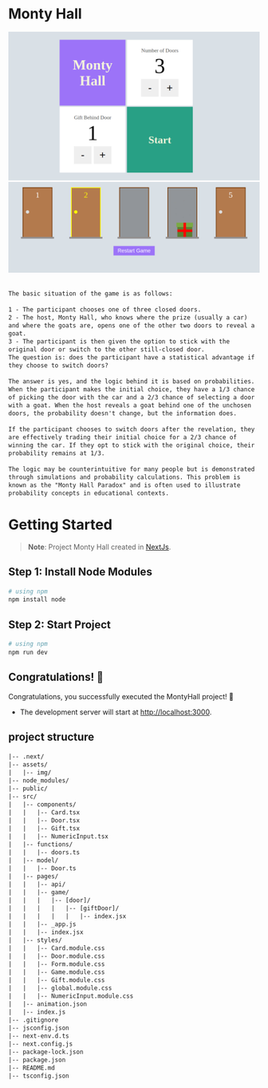 # Monty Hall

![Image Alt Text](./assets/img/start-monty-hall.png)
![Image Alt Text](./assets/img/start-door.png)

```The Monty Hall Game is a mathematical problem and a probability-based game derived from a television show called "Let's Make a Deal," hosted by Monty Hall. The game became famous for challenging people's intuition and illustrating probability concepts.

The basic situation of the game is as follows:

1 - The participant chooses one of three closed doors.
2 - The host, Monty Hall, who knows where the prize (usually a car) and where the goats are, opens one of the other two doors to reveal a goat.
3 - The participant is then given the option to stick with the original door or switch to the other still-closed door.
The question is: does the participant have a statistical advantage if they choose to switch doors?

The answer is yes, and the logic behind it is based on probabilities. When the participant makes the initial choice, they have a 1/3 chance of picking the door with the car and a 2/3 chance of selecting a door with a goat. When the host reveals a goat behind one of the unchosen doors, the probability doesn't change, but the information does.

If the participant chooses to switch doors after the revelation, they are effectively trading their initial choice for a 2/3 chance of winning the car. If they opt to stick with the original choice, their probability remains at 1/3.

The logic may be counterintuitive for many people but is demonstrated through simulations and probability calculations. This problem is known as the "Monty Hall Paradox" and is often used to illustrate probability concepts in educational contexts.
```

# Getting Started

>**Note**: Project Monty Hall created in [NextJs](https://nextjs.org/docs).


## Step 1: Install Node Modules

```bash
# using npm
npm install node
```

## Step 2: Start Project

```bash
# using npm
npm run dev
```

## Congratulations! :tada:

Congratulations, you successfully executed the MontyHall project! :partying_face:

- The development server will start at [http://localhost:3000](http://localhost:3000).

## project structure

```MontyHall/
|-- .next/
|-- assets/
|   |-- img/
|-- node_modules/
|-- public/
|-- src/
|   |-- components/
|   |   |-- Card.tsx
|   |   |-- Door.tsx
|   |   |-- Gift.tsx
|   |   |-- NumericInput.tsx
|   |-- functions/
|   |   |-- doors.ts
|   |-- model/
|   |   |-- Door.ts
|   |-- pages/
|   |   |-- api/
|   |   |-- game/
|   |   |   |-- [door]/
|   |   |   |   |-- [giftDoor]/
|   |   |   |   |   |-- index.jsx
|   |   |-- _app.js
|   |   |-- index.jsx
|   |-- styles/
|   |   |-- Card.module.css
|   |   |-- Door.module.css
|   |   |-- Form.module.css
|   |   |-- Game.module.css
|   |   |-- Gift.module.css
|   |   |-- global.module.css
|   |   |-- NumericInput.module.css
|   |-- animation.json
|   |-- index.js
|-- .gitignore
|-- jsconfig.json
|-- next-env.d.ts
|-- next.config.js
|-- package-lock.json
|-- package.json
|-- README.md
|-- tsconfig.json
```